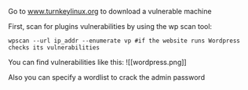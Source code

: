 Go to www.turnkeylinux.org to download a vulnerable machine

First, scan for plugins vulnerabilities by using the wp scan tool:
````
wpscan --url ip_addr --enumerate vp #if the website runs Wordpress checks its vulnerabilities
````

You can find vulnerabilities like this:
![[wordpress.png]]

Also you can specify a wordlist to crack the admin password